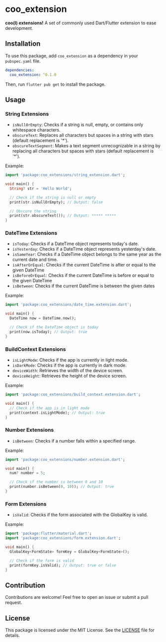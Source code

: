 # coo_extension

**coo(l) extensions!**
A set of commonly used Dart/Flutter extension to ease development.

## Installation

To use this package, add `coo_extension` as a dependency in your `pubspec.yaml` file.

```yaml
dependencies:
  coo_extension: ^0.1.0
```

Then, run `flutter pub get` to install the package.

## Usage

### String Extensions

- `isNullOrEmpty`: Checks if a string is null, empty, or contains only whitespace characters.
- `obscureText`: Replaces all characters but spaces in a string with stars (default replacement is '*').
- `obscureTextSegment`: Makes a text segment unrecognizable in a string by replacing all characters but spaces with stars (default replacement is '*').

Example:

```dart
import 'package:coo_extensions/string_extension.dart';

void main() {
  String? str = 'Hello World';

  // Check if the string is null or empty
  print(str.isNullOrEmpty); // Output: false

  // Obscure the string
  print(str.obscureText()); // Output: ***** *****
}
```

### DateTime Extensions

- `isToday`: Checks if a DateTime object represents today's date.
- `isYesterday`: Checks if a DateTime object represents yesterday's date.
- `isSameYear`: Checks if a DateTime object belongs to the same year as the current date and time.
-  `isAfterOrEqual`: Checks if the current DateTime is after or equal to the given DateTime
- `isBeforeOrEqual`:  Checks if the current DateTime is before or equal to the given DateTime
- `isBetween`:  Checks if the current DateTime is between the given dates

Example:

```dart
import 'package:coo_extensions/date_time.extension.dart';

void main() {
  DateTime now = DateTime.now();

  // Check if the DateTime object is today
  print(now.isToday); // Output: true
}
```

### BuildContext Extensions

- `isLightMode`: Checks if the app is currently in light mode.
- `isDarkMode`: Checks if the app is currently in dark mode.
- `deviceWidth`: Retrieves the width of the device screen.
- `deviceHeight`: Retrieves the height of the device screen.

Example:

```dart
import 'package:coo_extensions/build_context.extension.dart';

void main() {
  // Check if the app is in light mode
  print(context.isLightMode); // Output: true
}
```

### Number Extensions

- `isBetween`: Checks if a number falls within a specified range.

Example:

```dart
import 'package:coo_extensions/number.extension.dart';

void main() {
  num? number = 5;

  // Check if the number is between 0 and 10
  print(number.isBetween(0, 10)); // Output: true
}
```

### Form Extensions

- `isValid`: Checks if the form associated with the GlobalKey<FormState> is valid.

Example:

```dart
import 'package:flutter/material.dart';
import 'package:coo_extensions/form.extension.dart';

void main() {
  GlobalKey<FormState> formKey = GlobalKey<FormState>();

  // Check if the form is valid
  print(formKey.isValid); // Output: true or false
}
```

## Contribution

Contributions are welcome! Feel free to open an issue or submit a pull request.

## License

This package is licensed under the MIT License. See the [LICENSE](LICENSE) file for details.
